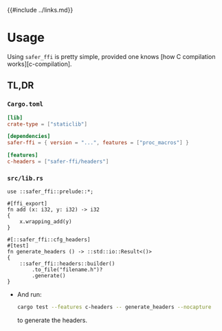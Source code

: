 {{#include ../links.md}}

# Usage

Using `safer_ffi` is pretty simple, provided one knows [how C compilation
works][c-compilation].

## TL,DR

### `Cargo.toml`

```toml
[lib]
crate-type = ["staticlib"]

[dependencies]
safer-ffi = { version = "...", features = ["proc_macros"] }

[features]
c-headers = ["safer-ffi/headers"]
```

### `src/lib.rs`

```rust,noplaypen
use ::safer_ffi::prelude::*;

#[ffi_export]
fn add (x: i32, y: i32) -> i32
{
    x.wrapping_add(y)
}

#[::safer_ffi::cfg_headers]
#[test]
fn generate_headers () -> ::std::io::Result<()>
{
    ::safer_ffi::headers::builder()
        .to_file("filename.h")?
        .generate()
}
```

  - And run:

    ```bash
    cargo test --features c-headers -- generate_headers --nocapture
    ```

    to generate the headers.

